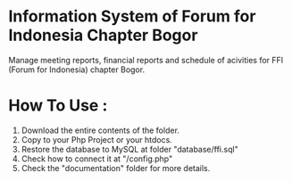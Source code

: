 # Information System of Forum for Indonesia Chapter Bogor
Manage meeting reports, financial reports and schedule of acivities for FFI (Forum for Indonesia) chapter Bogor.

# How To Use :

1. Download the entire contents of the folder.
2. Copy to your Php Project or your htdocs.
3. Restore the database to MySQL at folder "database/ffi.sql"
4. Check how to connect it at "/config.php"
5. Check the "documentation" folder for more details.
